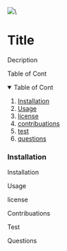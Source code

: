 <img src= "https://img.shields.io/badge/License-Apache_2.0-blue.svg">\
<h1>Title</h1>
<p>Decription</p>
<p>Table of Cont</p>
<details open='open'>
<summary>Table of Cont</summary>
<ol>
<li><a href='#Installation'>Installation</a></li>
<li><a href='#Usage'>Usage</a></li>
<li><a href='#license'>license</a></li>
<li><a href='#contribuations'>contribuations</a></li>
<li><a href='#test'>test</a></li>
<li><a href='#questions'>questions</a></li>
</details>
<h3 id='Installation'>Installation</h3>
<p>Installation</p>
<p>Usage</p>
<p>license</p>
<p>Contribuations</p>
<p>Test</p>
<p>Questions</p>
